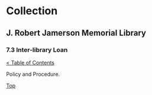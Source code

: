 [0]: ../README.md
[7.3]: inter-library-loan.md

# Collection
## J. Robert Jamerson Memorial Library
### 7.3 Inter-library Loan
[< Table of Contents][0]

Policy and Procedure.

[Top][7.3]
